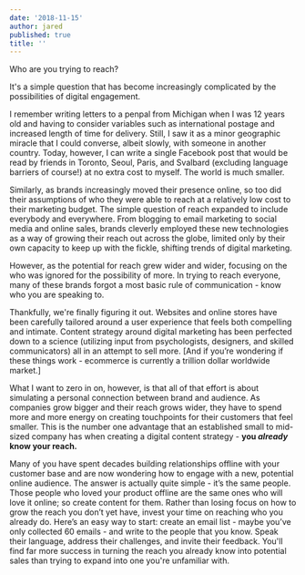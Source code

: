 ```yaml
---
date: '2018-11-15'
author: jared
published: true
title: ''
---
```

Who are you trying to reach? 

It's a simple question that has become increasingly complicated by the possibilities of digital engagement.

I remember writing letters to a penpal from Michigan when I was 12 years old and having to consider variables such as international postage and increased length of time for delivery. Still, I saw it as a minor geographic miracle that I could converse, albeit slowly, with someone in another country. Today, however, I can write a single Facebook post that would be read by friends in Toronto, Seoul, Paris, and Svalbard (excluding language barriers of course!) at no extra cost to myself. The world is much smaller. 

Similarly, as brands increasingly moved their presence online, so too did their assumptions of who they were able to reach at a relatively low cost to their marketing budget. The simple question of reach expanded to include everybody and everywhere. From blogging to email marketing to social media and online sales, brands cleverly employed these new technologies as a way of growing their reach out across the globe, limited only by their own capacity to keep up with the fickle, shifting trends of digital marketing. 

However, as the potential for reach grew wider and wider, focusing on the who was ignored for the possibility of more. In trying to reach everyone, many of these brands forgot a most basic rule of communication - know who you are speaking to. 

Thankfully, we're finally figuring it out. Websites and online stores have been carefully tailored around a user experience that feels both compelling and intimate. Content strategy around digital marketing has been perfected down to a science (utilizing input from psychologists, designers, and skilled communicators) all in an attempt to sell more. [And if you’re wondering if these things work - ecommerce is currently a trillion dollar worldwide market.]

What I want to zero in on, however, is that all of that effort is about simulating a personal connection between brand and audience. As companies grow bigger and their reach grows wider, they have to spend more and more energy on creating touchpoints for their customers that feel smaller. This is the number one advantage that an established small to mid-sized company has when creating a digital content strategy - **you *already* know your reach.** 

Many of you have spent decades building relationships offline with your customer base and are now wondering how to engage with a new, potential online audience. The answer is actually quite simple - it’s the same people. Those people who loved your product offline are the same ones who will love it online; so create content for them. Rather than losing focus on how to grow the reach you don’t yet have, invest your time on reaching who you already do. Here’s an easy way to start: create an email list - maybe you’ve only collected 60 emails - and write to the people that you know. Speak their language, address their challenges, and invite their feedback. You'll find far more success in turning the reach you already know into potential sales than trying to expand into one you're unfamiliar with. 